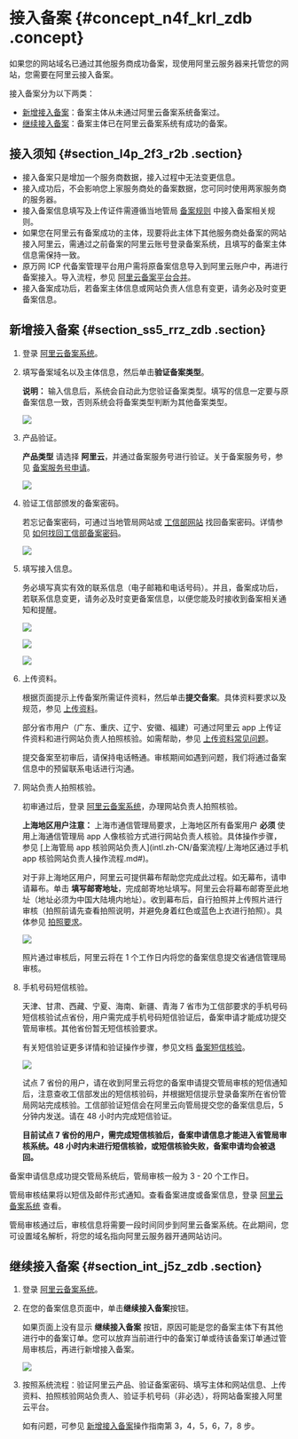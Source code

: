 # 接入备案 {#concept_n4f_krl_zdb .concept}

如果您的网站域名已通过其他服务商成功备案，现使用阿里云服务器来托管您的网站，您需要在阿里云接入备案。

接入备案分为以下两类：

-   [新增接入备案](#section_ss5_rrz_zdb)：备案主体从未通过阿里云备案系统备案过。
-   [继续接入备案](#section_int_j5z_zdb)：备案主体已在阿里云备案系统有成功的备案。

## 接入须知 {#section_l4p_2f3_r2b .section}

-   接入备案只是增加一个服务商数据，接入过程中无法变更信息。
-   接入成功后，不会影响您上家服务商处的备案数据，您可同时使用两家服务商的服务器。
-   接入备案信息填写及上传证件需遵循当地管局 [备案规则](https://beian.aliyun.com/#MapDataContainer) 中接入备案相关规则。
-   如果您在阿里云有备案成功的主体，现要将此主体下其他服务商处备案的网站接入阿里云，需通过之前备案的阿里云账号登录备案系统，且填写的备案主体信息需保持一致。
-   原万网 ICP 代备案管理平台用户需将原备案信息导入到阿里云账户中，再进行备案接入。导入流程，参见 [阿里云备案平台合并](https://help.aliyun.com/document_detail/48581.html)。
-   接入备案成功后，若备案主体信息或网站负责人信息有变更，请务必及时变更备案信息。

## 新增接入备案 {#section_ss5_rrz_zdb .section}

1.  登录 [阿里云备案系统](https://beian.aliyun.com/order/)。
2.  填写备案域名以及主体信息，然后单击**验证备案类型**。

    **说明：** 输入信息后，系统会自动此为您验证备案类型。填写的信息一定要与原备案信息一致，否则系统会将备案类型判断为其他备案类型。

    ![](http://static-aliyun-doc.oss-cn-hangzhou.aliyuncs.com/assets/img/14196/15335396435652_zh-CN.jpg)

3.  产品验证。

    **产品类型** 请选择 **阿里云**，并通过备案服务号进行验证。关于备案服务号，参见 [备案服务号申请](intl.zh-CN/备案流程/申请备案服务号.md#)。

    ![](http://static-aliyun-doc.oss-cn-hangzhou.aliyuncs.com/assets/img/14198/15335396435747_zh-CN.jpg)

4.  验证工信部颁发的备案密码。

    若忘记备案密码，可通过当地管局网站或 [工信部网站](http://www.miitbeian.gov.cn) 找回备案密码。详情参见 [如何找回工信部备案密码](../../../../intl.zh-CN/常见问题/其他/如何找回工信部备案密码？.md#)。

    ![](http://static-aliyun-doc.oss-cn-hangzhou.aliyuncs.com/assets/img/14198/15335396435751_zh-CN.jpg)

5.  填写接入信息。

    务必填写真实有效的联系信息（电子邮箱和电话号码）。并且，备案成功后，若联系信息变更，请务必及时变更备案信息，以便您能及时接收到备案相关通知和提醒。

    ![](http://static-aliyun-doc.oss-cn-hangzhou.aliyuncs.com/assets/img/14198/15335396436178_zh-CN.png)

    ![](http://static-aliyun-doc.oss-cn-hangzhou.aliyuncs.com/assets/img/14198/15335396436179_zh-CN.png)

    ![](http://static-aliyun-doc.oss-cn-hangzhou.aliyuncs.com/assets/img/14198/15335396436180_zh-CN.png)

6.  上传资料。

    根据页面提示上传备案所需证件资料，然后单击**提交备案**。具体资料要求以及规范，参见 [上传资料](../../../../intl.zh-CN/常见问题/上传资料.md#)。

    部分省市用户（广东、重庆、辽宁、安徽、福建）可通过阿里云 app 上传证件资料和进行网站负责人拍照核验。如需帮助，参见 [上传资料常见问题](../../../../intl.zh-CN/常见问题/上传资料.md#)。

    提交备案至初审后，请保持电话畅通。审核期间如遇到问题，我们将通过备案信息中的预留联系电话进行沟通。

7.  网站负责人拍照核验。

    初审通过后，登录 [阿里云备案系统](https://beian.aliyun.com/order/selfBaIndex.htm)，办理网站负责人拍照核验。

    **上海地区用户注意：** 上海市通信管理局要求，上海地区所有备案用户 **必须** 使用上海通信管理局 app 人像核验方式进行网站负责人核验。具体操作步骤，参见 [上海管局 app 核验网站负责人](intl.zh-CN/备案流程/上海地区通过手机 app 核验网站负责人操作流程.md#)。

    对于非上海地区用户，阿里云可提供幕布帮助您完成此过程。如无幕布，请申请幕布。单击 **填写邮寄地址**，完成邮寄地址填写。阿里云会将幕布邮寄至此地址（地址必须为中国大陆境内地址）。收到幕布后，自行拍照并上传照片进行审核（拍照前请先查看拍照说明，并避免身着红色或蓝色上衣进行拍照）。具体参见 [拍照要求](../../../../intl.zh-CN/常见问题/拍照核验.md#section_tb4_cht_zdb)。

    ![](http://static-aliyun-doc.oss-cn-hangzhou.aliyuncs.com/assets/img/14196/15335396435688_zh-CN.png)

    照片通过审核后，阿里云将在 1 个工作日内将您的备案信息提交省通信管理局审核。

8.  手机号码短信核验。

    天津、甘肃、西藏、宁夏、海南、新疆、青海 7 省市为工信部要求的手机号码短信核验试点省份，用户需完成手机号码短信验证后，备案申请才能成功提交管局审核。其他省份暂无短信核验要求。

    有关短信验证更多详情和验证操作步骤，参见文档 [备案短信核验](intl.zh-CN/备案流程/备案短信核验.md#)。

    ![](http://static-aliyun-doc.oss-cn-hangzhou.aliyuncs.com/assets/img/14196/15335396435690_zh-CN.jpg)

    试点 7 省份的用户，请在收到阿里云将您的备案申请提交管局审核的短信通知后，注意查收工信部发出的短信核验码，并根据短信提示登录备案所在省份管局网站完成核验。工信部验证短信会在阿里云向管局提交您的备案信息后，5 分钟内发送。请在 48 小时内完成短信验证。

    **目前试点 7 省份的用户，需完成短信核验后，备案申请信息才能进入省管局审核系统。48 小时内未进行短信核验，或短信核验失败，备案申请均会被退回。**


备案申请信息成功提交管局系统后，管局审核一般为 3 - 20 个工作日。

管局审核结果将以短信及邮件形式通知。查看备案进度或备案信息，登录 [阿里云备案系统](https://beian.aliyun.com/order/index) 查看。

管局审核通过后，审核信息将需要一段时间同步到阿里云备案系统。在此期间，您可设置域名解析，将您的域名指向阿里云服务器开通网站访问。

## 继续接入备案 {#section_int_j5z_zdb .section}

1.  登录 [阿里云备案系统](https://beian.aliyun.com/order/)。
2.  在您的备案信息页面中，单击**继续接入备案**按钮。

    如果页面上没有显示 **继续接入备案** 按钮，原因可能是您的备案主体下有其他进行中的备案订单。您可以放弃当前进行中的备案订单或待该备案订单通过管局审核后，再进行新增接入备案。

    ![](http://static-aliyun-doc.oss-cn-hangzhou.aliyuncs.com/assets/img/14198/15335396435755_zh-CN.png)

3.  按照系统流程：验证阿里云产品、验证备案密码、填写主体和网站信息、上传资料、拍照核验网站负责人、验证手机号码（非必选），将网站备案接入阿里云平台。

    如有问题，可参见 [新增接入备案](#section_ss5_rrz_zdb)操作指南第 3，4，5，6，7，8 步。


